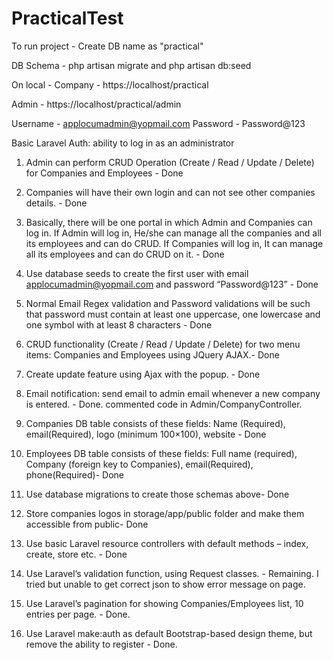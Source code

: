 # PracticalTest

To run project -
Create DB name as "practical" 

DB Schema - 
php artisan migrate and php artisan db:seed

On local -
Company -
https://localhost/practical

Admin - 
https://localhost/practical/admin

Username - applocumadmin@yopmail.com
Password - Password@123


Basic Laravel Auth: ability to log in as an administrator
1. Admin can perform CRUD Operation (Create / Read / Update / Delete) for
Companies and Employees - Done

2. Companies will have their own login and can not see other companies details. - Done

3. Basically, there will be one portal in which Admin and Companies can log in. If Admin
will log in, He/she can manage all the companies and all its employees and can do CRUD.
If Companies will log in, It can manage all its employees and can do CRUD on it. - Done

4. Use database seeds to create the first user with email applocumadmin@yopmail.com
and password “Password@123” - Done

5. Normal Email Regex validation and Password validations will be such that password
must contain at least one uppercase, one lowercase and one symbol with at least 8
characters - Done

6. CRUD functionality (Create / Read / Update / Delete) for two menu items: Companies
and Employees using JQuery AJAX.- Done

7. Create update feature using Ajax with the popup. - Done

8. Email notification: send email to admin email whenever a new company is entered. - Done. commented code in Admin/CompanyController.

9. Companies DB table consists of these fields: Name (Required), email(Required), logo
(minimum 100×100), website - Done

10. Employees DB table consists of these fields: Full name (required), Company (foreign key
to Companies), email(Required), phone(Required)- Done

11. Use database migrations to create those schemas above- Done

12. Store companies logos in storage/app/public folder and make them accessible from
public- Done

13. Use basic Laravel resource controllers with default methods – index, create, store etc. - Done

14. Use Laravel’s validation function, using Request classes. - Remaining. I tried but unable to get correct json to show error message on page.

15. Use Laravel’s pagination for showing Companies/Employees list, 10 entries per page. - Done.

16. Use Laravel make:auth as default Bootstrap-based design theme, but remove the ability
to register - Done.